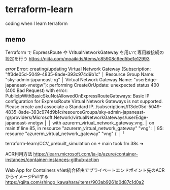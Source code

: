 # terraform-learn
coding when I learn terraform

## memo
Terraform で ExpressRoute や VritualNetworkGateway を用いて専用線接続の設定を行う
https://qiita.com/moaikids/items/c85908c9ed5be1e12993

*error*
 Error: creating/updating Virtual Network Gateway (Subscription: "ff3de05d-5049-4835-8ade-393c974d9b1c"
│ Resource Group Name: "sky-admin-japaneast-rg"
│ Virtual Network Gateway Name: "userEdge-japaneast-vnetgw"): performing CreateOrUpdate: unexpected status 400 (400 Bad Request) with error: PublicIpWithBasicSkuNotAllowedOnExpressRouteGateways: Basic IP configuration for ExpressRoute Virtual Network Gateways is not supported. Please create and associate a Standard IP. /subscriptions/ff3de05d-5049-4835-8ade-393c974d9b1c/resourceGroups/sky-admin-japaneast-rg/providers/Microsoft.Network/virtualNetworkGateways/userEdge-japaneast-vnetgw
│ 
│   with azurerm_virtual_network_gateway.vng,
│   on main.tf line 85, in resource "azurerm_virtual_network_gateway" "vng":
│   85: resource "azurerm_virtual_network_gateway" "vng" {
│ 
╵

terraform-learn/CCV_prebuilt_simulation on  main took 1m 38s 
➜ 

ACR利用方法
https://learn.microsoft.com/ja-jp/azure/container-instances/container-instances-github-action

Web App for Containers vNet統合経由でプライベートエンドポイント先のACRからイメージPullする
https://qiita.com/shingo_kawahara/items/903ab9261d0d87c1d0a2
